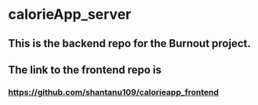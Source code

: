 # calorieApp_server

## This is the backend repo for the Burnout project.
## The link to the frontend repo is
### https://github.com/shantanu109/calorieapp_frontend
